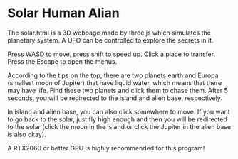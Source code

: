 # Solar Human Alian

The solar.html is a 3D webpage made by three.js which simulates the planetary system. A UFO can be controlled to explore the secrets in it.

Press WASD to move, press shift to speed up. Click a place to transfer. Press the Escape to open the menus.

According to the tips on the top, there are two planets earth and Europa (smallest moon of Jupiter) that have liquid water, which means that there may have life. Find these two planets and click them to chase them. After 5 seconds, you will be redirected to the island and alien base, respectively.

In island and alien base, you can also click somewhere to move. If you want to go back to the solar, just fly high enough and then you will be redirected to the solar (click the moon in the island or click the Jupiter in the alien base is also okay).

A RTX2060 or better GPU is highly recommended for this program!
